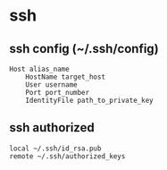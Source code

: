 # ssh

## ssh config (~/.ssh/config)
```
Host alias_name
    HostName target_host
    User username
    Port port_number
    IdentityFile path_to_private_key
```

## ssh authorized
```
local ~/.ssh/id_rsa.pub
remote ~/.ssh/authorized_keys
```
